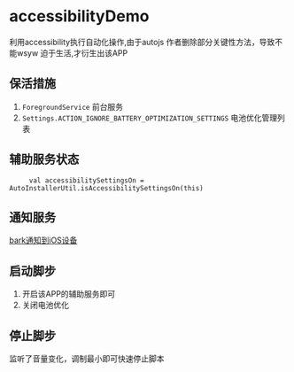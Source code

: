 # accessibilityDemo
利用accessibility执行自动化操作,由于autojs 作者删除部分关键性方法，导致不能wsyw
迫于生活,才衍生出该APP

## 保活措施
1. `ForegroundService` 前台服务
2. `Settings.ACTION_IGNORE_BATTERY_OPTIMIZATION_SETTINGS` 电池优化管理列表

## 辅助服务状态
```
     val accessibilitySettingsOn = AutoInstallerUtil.isAccessibilitySettingsOn(this)

```
## 通知服务
[bark通知到iOS设备](https://github.com/Finb/Bark)


## 启动脚步
1. 开启该APP的辅助服务即可
2. 关闭电池优化


## 停止脚步
监听了音量变化，调制最小即可快速停止脚本


